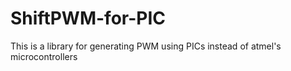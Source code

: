# ShiftPWM-for-PIC
This is a library for generating PWM using PICs instead of atmel's microcontrollers
